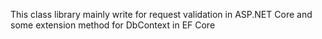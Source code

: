 This class library mainly write for request validation in ASP.NET Core and some extension method for DbContext in EF Core
